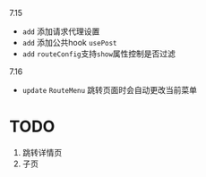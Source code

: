 7.15
- `add` 添加请求代理设置
- `add` 添加公共hook `usePost`
- `add` `routeConfig`支持`show`属性控制是否过滤

7.16 
- `update` `RouteMenu` 跳转页面时会自动更改当前菜单

# TODO
1. 跳转详情页
2. 子页